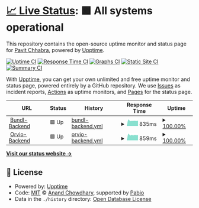 # [📈 Live Status](https://theSoberSobber.github.io/bundl-healthcheck): <!--live status--> **🟩 All systems operational**

This repository contains the open-source uptime monitor and status page for [Pavit Chhabra](theSoberSobber.github.io/theSoberSobber), powered by [Upptime](https://github.com/upptime/upptime).

[![Uptime CI](https://github.com/theSoberSobber/bundl-healthcheck/workflows/Uptime%20CI/badge.svg)](https://github.com/theSoberSobber/bundl-healthcheck/actions?query=workflow%3A%22Uptime+CI%22)
[![Response Time CI](https://github.com/theSoberSobber/bundl-healthcheck/workflows/Response%20Time%20CI/badge.svg)](https://github.com/theSoberSobber/bundl-healthcheck/actions?query=workflow%3A%22Response+Time+CI%22)
[![Graphs CI](https://github.com/theSoberSobber/bundl-healthcheck/workflows/Graphs%20CI/badge.svg)](https://github.com/theSoberSobber/bundl-healthcheck/actions?query=workflow%3A%22Graphs+CI%22)
[![Static Site CI](https://github.com/theSoberSobber/bundl-healthcheck/workflows/Static%20Site%20CI/badge.svg)](https://github.com/theSoberSobber/bundl-healthcheck/actions?query=workflow%3A%22Static+Site+CI%22)
[![Summary CI](https://github.com/theSoberSobber/bundl-healthcheck/workflows/Summary%20CI/badge.svg)](https://github.com/theSoberSobber/bundl-healthcheck/actions?query=workflow%3A%22Summary+CI%22)

With [Upptime](https://upptime.js.org), you can get your own unlimited and free uptime monitor and status page, powered entirely by a GitHub repository. We use [Issues](https://github.com/theSoberSobber/bundl-healthcheck/issues) as incident reports, [Actions](https://github.com/theSoberSobber/bundl-healthcheck/actions) as uptime monitors, and [Pages](https://theSoberSobber.github.io/bundl-healthcheck) for the status page.

<!--start: status pages-->
<!-- This summary is generated by Upptime (https://github.com/upptime/upptime) -->
<!-- Do not edit this manually, your changes will be overwritten -->
<!-- prettier-ignore -->
| URL | Status | History | Response Time | Uptime |
| --- | ------ | ------- | ------------- | ------ |
| <img alt="" src="https://icons.duckduckgo.com/ip3/backend-bundl.1110777.xyz.ico" height="13"> [Bundl-Backend](https://backend-bundl.1110777.xyz/health) | 🟩 Up | [bundl-backend.yml](https://github.com/theSoberSobber/bundl-healthcheck/commits/HEAD/history/bundl-backend.yml) | <details><summary><img alt="Response time graph" src="./graphs/bundl-backend/response-time-week.png" height="20"> 835ms</summary><br><a href="https://theSoberSobber.github.io/bundl-healthcheck/history/bundl-backend"><img alt="Response time 1462" src="https://img.shields.io/endpoint?url=https%3A%2F%2Fraw.githubusercontent.com%2FtheSoberSobber%2Fbundl-healthcheck%2FHEAD%2Fapi%2Fbundl-backend%2Fresponse-time.json"></a><br><a href="https://theSoberSobber.github.io/bundl-healthcheck/history/bundl-backend"><img alt="24-hour response time 833" src="https://img.shields.io/endpoint?url=https%3A%2F%2Fraw.githubusercontent.com%2FtheSoberSobber%2Fbundl-healthcheck%2FHEAD%2Fapi%2Fbundl-backend%2Fresponse-time-day.json"></a><br><a href="https://theSoberSobber.github.io/bundl-healthcheck/history/bundl-backend"><img alt="7-day response time 835" src="https://img.shields.io/endpoint?url=https%3A%2F%2Fraw.githubusercontent.com%2FtheSoberSobber%2Fbundl-healthcheck%2FHEAD%2Fapi%2Fbundl-backend%2Fresponse-time-week.json"></a><br><a href="https://theSoberSobber.github.io/bundl-healthcheck/history/bundl-backend"><img alt="30-day response time 937" src="https://img.shields.io/endpoint?url=https%3A%2F%2Fraw.githubusercontent.com%2FtheSoberSobber%2Fbundl-healthcheck%2FHEAD%2Fapi%2Fbundl-backend%2Fresponse-time-month.json"></a><br><a href="https://theSoberSobber.github.io/bundl-healthcheck/history/bundl-backend"><img alt="1-year response time 1462" src="https://img.shields.io/endpoint?url=https%3A%2F%2Fraw.githubusercontent.com%2FtheSoberSobber%2Fbundl-healthcheck%2FHEAD%2Fapi%2Fbundl-backend%2Fresponse-time-year.json"></a></details> | <details><summary><a href="https://theSoberSobber.github.io/bundl-healthcheck/history/bundl-backend">100.00%</a></summary><a href="https://theSoberSobber.github.io/bundl-healthcheck/history/bundl-backend"><img alt="All-time uptime 45.48%" src="https://img.shields.io/endpoint?url=https%3A%2F%2Fraw.githubusercontent.com%2FtheSoberSobber%2Fbundl-healthcheck%2FHEAD%2Fapi%2Fbundl-backend%2Fuptime.json"></a><br><a href="https://theSoberSobber.github.io/bundl-healthcheck/history/bundl-backend"><img alt="24-hour uptime 100.00%" src="https://img.shields.io/endpoint?url=https%3A%2F%2Fraw.githubusercontent.com%2FtheSoberSobber%2Fbundl-healthcheck%2FHEAD%2Fapi%2Fbundl-backend%2Fuptime-day.json"></a><br><a href="https://theSoberSobber.github.io/bundl-healthcheck/history/bundl-backend"><img alt="7-day uptime 100.00%" src="https://img.shields.io/endpoint?url=https%3A%2F%2Fraw.githubusercontent.com%2FtheSoberSobber%2Fbundl-healthcheck%2FHEAD%2Fapi%2Fbundl-backend%2Fuptime-week.json"></a><br><a href="https://theSoberSobber.github.io/bundl-healthcheck/history/bundl-backend"><img alt="30-day uptime 98.40%" src="https://img.shields.io/endpoint?url=https%3A%2F%2Fraw.githubusercontent.com%2FtheSoberSobber%2Fbundl-healthcheck%2FHEAD%2Fapi%2Fbundl-backend%2Fuptime-month.json"></a><br><a href="https://theSoberSobber.github.io/bundl-healthcheck/history/bundl-backend"><img alt="1-year uptime 45.48%" src="https://img.shields.io/endpoint?url=https%3A%2F%2Fraw.githubusercontent.com%2FtheSoberSobber%2Fbundl-healthcheck%2FHEAD%2Fapi%2Fbundl-backend%2Fuptime-year.json"></a></details>
| <img alt="" src="https://icons.duckduckgo.com/ip3/backend-orvio.1110777.xyz.ico" height="13"> [Orvio-Backend](https://backend-orvio.1110777.xyz) | 🟩 Up | [orvio-backend.yml](https://github.com/theSoberSobber/bundl-healthcheck/commits/HEAD/history/orvio-backend.yml) | <details><summary><img alt="Response time graph" src="./graphs/orvio-backend/response-time-week.png" height="20"> 859ms</summary><br><a href="https://theSoberSobber.github.io/bundl-healthcheck/history/orvio-backend"><img alt="Response time 1097" src="https://img.shields.io/endpoint?url=https%3A%2F%2Fraw.githubusercontent.com%2FtheSoberSobber%2Fbundl-healthcheck%2FHEAD%2Fapi%2Forvio-backend%2Fresponse-time.json"></a><br><a href="https://theSoberSobber.github.io/bundl-healthcheck/history/orvio-backend"><img alt="24-hour response time 840" src="https://img.shields.io/endpoint?url=https%3A%2F%2Fraw.githubusercontent.com%2FtheSoberSobber%2Fbundl-healthcheck%2FHEAD%2Fapi%2Forvio-backend%2Fresponse-time-day.json"></a><br><a href="https://theSoberSobber.github.io/bundl-healthcheck/history/orvio-backend"><img alt="7-day response time 859" src="https://img.shields.io/endpoint?url=https%3A%2F%2Fraw.githubusercontent.com%2FtheSoberSobber%2Fbundl-healthcheck%2FHEAD%2Fapi%2Forvio-backend%2Fresponse-time-week.json"></a><br><a href="https://theSoberSobber.github.io/bundl-healthcheck/history/orvio-backend"><img alt="30-day response time 864" src="https://img.shields.io/endpoint?url=https%3A%2F%2Fraw.githubusercontent.com%2FtheSoberSobber%2Fbundl-healthcheck%2FHEAD%2Fapi%2Forvio-backend%2Fresponse-time-month.json"></a><br><a href="https://theSoberSobber.github.io/bundl-healthcheck/history/orvio-backend"><img alt="1-year response time 1097" src="https://img.shields.io/endpoint?url=https%3A%2F%2Fraw.githubusercontent.com%2FtheSoberSobber%2Fbundl-healthcheck%2FHEAD%2Fapi%2Forvio-backend%2Fresponse-time-year.json"></a></details> | <details><summary><a href="https://theSoberSobber.github.io/bundl-healthcheck/history/orvio-backend">100.00%</a></summary><a href="https://theSoberSobber.github.io/bundl-healthcheck/history/orvio-backend"><img alt="All-time uptime 45.82%" src="https://img.shields.io/endpoint?url=https%3A%2F%2Fraw.githubusercontent.com%2FtheSoberSobber%2Fbundl-healthcheck%2FHEAD%2Fapi%2Forvio-backend%2Fuptime.json"></a><br><a href="https://theSoberSobber.github.io/bundl-healthcheck/history/orvio-backend"><img alt="24-hour uptime 100.00%" src="https://img.shields.io/endpoint?url=https%3A%2F%2Fraw.githubusercontent.com%2FtheSoberSobber%2Fbundl-healthcheck%2FHEAD%2Fapi%2Forvio-backend%2Fuptime-day.json"></a><br><a href="https://theSoberSobber.github.io/bundl-healthcheck/history/orvio-backend"><img alt="7-day uptime 100.00%" src="https://img.shields.io/endpoint?url=https%3A%2F%2Fraw.githubusercontent.com%2FtheSoberSobber%2Fbundl-healthcheck%2FHEAD%2Fapi%2Forvio-backend%2Fuptime-week.json"></a><br><a href="https://theSoberSobber.github.io/bundl-healthcheck/history/orvio-backend"><img alt="30-day uptime 99.53%" src="https://img.shields.io/endpoint?url=https%3A%2F%2Fraw.githubusercontent.com%2FtheSoberSobber%2Fbundl-healthcheck%2FHEAD%2Fapi%2Forvio-backend%2Fuptime-month.json"></a><br><a href="https://theSoberSobber.github.io/bundl-healthcheck/history/orvio-backend"><img alt="1-year uptime 45.82%" src="https://img.shields.io/endpoint?url=https%3A%2F%2Fraw.githubusercontent.com%2FtheSoberSobber%2Fbundl-healthcheck%2FHEAD%2Fapi%2Forvio-backend%2Fuptime-year.json"></a></details>

<!--end: status pages-->

[**Visit our status website →**](https://theSoberSobber.github.io/bundl-healthcheck)

## 📄 License

- Powered by: [Upptime](https://github.com/upptime/upptime)
- Code: [MIT](./LICENSE) © [Anand Chowdhary](https://anandchowdhary.com), supported by [Pabio](https://pabio.com)
- Data in the `./history` directory: [Open Database License](https://opendatacommons.org/licenses/odbl/1-0/)

